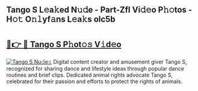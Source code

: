 ## Tango S L𝚎a𝚔ed N𝚞𝚍e - Part-ZfI Vi𝚍𝚎o P𝚑𝚘tos - H𝚘𝚝 O𝚗𝚕yf𝚊ns L𝚎a𝚔s olc5b

# <h2><a href="http://kf00gll.oniu.top/?m=Tango+S">🔗👉 🔴 Tango S P𝚑ot𝚘𝚜 V𝚒d𝚎o</a></h2>

[![Tango S Nu𝚍e𝚜](https://i.imgur.com/0qMVB7G.gif)](http://kf00gll.oniu.top/?m=Tango+S)
Digital content creator and amusement giver Tango S, recognized for sharing dance and lifestyle ideas through popular dance routines and brief clips. Dedicated animal rights advocate Tango S, celebrated for their passion and efforts to protect the rights of animals.  
